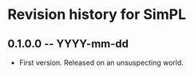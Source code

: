 # Revision history for SimPL

## 0.1.0.0 -- YYYY-mm-dd

* First version. Released on an unsuspecting world.
